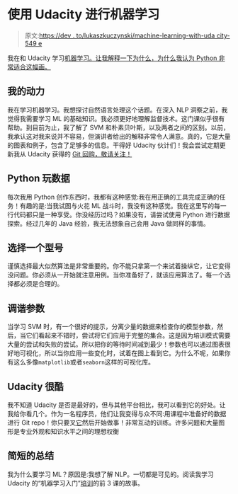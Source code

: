 # 使用 Udacity 进行机器学习

> 原文:[https://dev . to/lukaszkuczynski/machine-learning-with-uda city-549 e](https://dev.to/lukaszkuczynski/machine-learning-with-udacity-549e)

我在和 Udacity 学习[机器学习。让我解释一下为什么，为什么我认为 Python 非常适合这幅画。](https://classroom.udacity.com/courses/ud120)

## 我的动力

我在学习机器学习。我想探讨自然语言处理这个话题。在深入 NLP 洞察之前，我觉得我需要学习 ML 的基础知识。我必须更好地理解监督技术。这门课似乎很有帮助。到目前为止，我了解了 SVM 和朴素贝叶斯，以及两者之间的区别。以前，我承认这对我来说并不容易，但演讲者给出的解释非常令人满意。真的，它是大量的图表和例子，包含了足够多的信息。干得好 Udacity 伙计们！我会尝试定期更新我从 Udacity 获得的 [Git 回购，敬请关注！](https://github.com/lukaszkuczynski/ud120-projects)

## Python 玩数据

每次我用 Python 创作东西时，我都有这种感觉:我在用正确的工具完成正确的任务！有趣的是:当我试图与火花 ML 战斗时，我没有这种感觉。我在这里写的每一行代码都只是一种享受。你没经历过吗？如果没有，请尝试使用 Python 进行数据探索。经过几年的 Java 经验，我无法想象自己会用 Java 做同样的事情。

## 选择一个型号

谨慎选择最大似然算法是非常重要的。你不能只拿第一个来试着操纵它，让它变得没问题。你必须从一开始就注意用例。当你准备好了，就该应用算法了。每一个选择都必须是合理的。

## 调谐参数

当学习 SVM 时，有一个很好的提示，分离少量的数据来检查你的模型参数，然后，当它们看起来不错时，尝试将它们应用于完整的集合。这是因为培训模式需要大量的尝试和失败的尝试。所以把你的等待时间减到最少！参数也可以通过图表很好地可视化，所以当你应用一些变化时，试着在图上看到它。为什么不呢，如果你有这么多像`matplotlib`或者`seaborn`这样的可视化库。

## Udacity 很酷

我不知道 Udacity 是否是最好的，但与其他平台相比，我可以看到它的好处。让我给你看几个。作为一名程序员，他们让我变得与众不同:用课程中准备好的数据进行 Git repo！你只要叉[它](https://github.com/udacity/ud120-projects)然后开始做事！非常互动的训练。许多问题和大量图形是专业外观和知识水平之间的理想权衡

## 简短的总结

我为什么要学习 ML？原因是:我想了解 NLP。一切都是可见的。阅读我学习 Udacity 的“机器学习入门”[培训](https://classroom.udacity.com/courses/ud120)的前 3 课的故事。